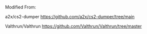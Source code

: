 
Modified From: 

a2x/cs2-dumper
https://github.com/a2x/cs2-dumper/tree/main

Valthrun/Valthrun
https://github.com/Valthrun/Valthrun/tree/master
